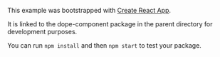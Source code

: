This example was bootstrapped with [Create React App](https://github.com/facebook/create-react-app).

It is linked to the dope-component package in the parent directory for development purposes.

You can run `npm install` and then `npm start` to test your package.
